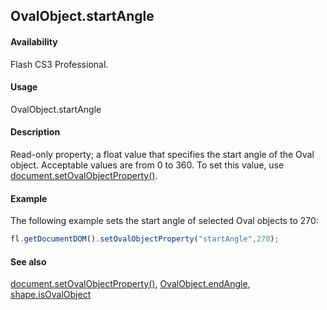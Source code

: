 ## OvalObject.startAngle

#### Availability

Flash CS3 Professional.

#### Usage

OvalObject.startAngle

#### Description

Read-only property; a float value that specifies the start angle of the Oval object. Acceptable values are from 0 to 360. To set this value, use [document.setOvalObjectProperty()](../Document_object/docum590.md).

#### Example

The following example sets the start angle of selected Oval objects to 270:
```javascript
fl.getDocumentDOM().setOvalObjectProperty("startAngle",270);
```
#### See also

[document.setOvalObjectProperty()](../Document_object/docum590.md), [OvalObject.endAngle](../Oval_object/OvalObjec1.md), [shape.isOvalObject](../Shape_object/shape9.md)
